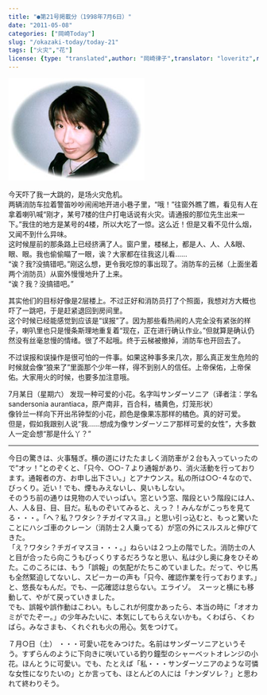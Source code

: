 ```yaml
---
title: "●第21号掲載分（1998年7月6日）"
date: "2011-05-08"
categories: ["岡崎Today"]
slug: "/okazaki-today/today-21"
tags: ["火灾","花"]
license: {type: "translated",author: "岡崎律子",translator: "loveritz",reproduced-url: "http://www.ne.jp/asahi/okazaki/book/today/today21.html",reproduced-website: "岡崎律子Book"}
---
```


[![today20](./images/today20.jpg)](./images/today20.jpg)

  
今天吓了我一大跳的，是场火灾危机。  
两辆消防车拉着警笛吵吵闹闹地开进小巷子里，“哦！”往窗外瞧了瞧，看见有人在拿着喇叭喊“刚才，某号7楼的住户打电话说有火灾。请通报的那位先生出来一下。”我住的地方是某号的4楼，所以大吃了一惊。这么近！但是又看不见什么烟，又闻不到什么异味。  
这时候屋前的那条路上已经挤满了人。窗户里，楼梯上，都是人、人、人&眼、眼、眼。我也偷偷瞄了一眼，诶？大家都在往我这儿看……  
“诶？我?没搞错吧。”刚这么想，更令我吃惊的事出现了。消防车的云梯（上面坐着两个消防员）从窗外慢慢地升了上来。  
“诶？我？没搞错吧。”  

  
其实他们的目标好像是2层楼上。不过正好和消防员打了个照面，我想对方大概也吓了一跳吧，于是赶紧退回到房间里。  
这个时候已经能感觉到应该是“误报”了。因为那些看热闹的人完全没有紧张的样子，喇叭里也只是慢条斯理地重复着“现在，正在进行确认作业。”但就算是确认仍然没有丝毫怠慢的情绪。很了不起哦。终于云梯被撤掉，消防车也开回去了。  

  
不过误报和误操作是很可怕的一件事。如果这种事多来几次，那么真正发生危险的时候就会像“狼来了”里面那个少年一样，得不到别人的信任。上帝保佑，上帝保佑。大家用火的时候，也要多加注意哦。  

  
7月某日（星期六） 发现一种可爱的小花。名字叫サンダーソニア（译者注：学名sandersonia aurantiaca，原产南非，百合科，橘黄色，灯笼形状）  
像铃兰一样向下开出吊钟型的小花，颜色是像果冻那样的橘色。真的好可爱。  
但是，假如我跟别人说“我……想成为像サンダーソニア那样可爱的女性”，大多数人一定会想“那是什么丫？”

---

今日の驚きは、火事騒ぎ。横の道にけたたましく消防車が２台も入っていったので”オッ！”とのぞくと、「只今、○○-７より通報があり、消火活動を行っております。通報者の方、お申し出下さい。」とアナウンス。私の所は○○-４なので、びっくり。近い！でも、煙もみえないし、臭いもしない。  
そのうち前の通りは見物の人でいっぱい。窓という窓、階段という階段には人、人、人＆目、目、目だ。私ものぞいてみると、えっ？！みんながこっちを見てる・・・。「へ？私？ワタシ？チガイマスヨ。」と思い引っ込むと、もっと驚いたことにハシゴ車のクレーン（消防士２人乗ってる）が窓の外にスルスルと伸びてきた。  
「え？ワタシ？チガイマスヨ・・・。」ねらいは２つ上の階でした。消防士の人と目が合ったら向こうもびっくりするだろうなと思い、私は少し奥に身をひそめた。このころには、もう「誤報」の気配がたちこめていました。だって、やじ馬も全然緊迫してないし、スピーカーの声も「只今、確認作業を行っております。」と、悠長なもんだ。でも、一応確認は怠らない。エライゾ。　スーッと横にも移動して、やがて戻っていきました。  
でも、誤報や誤作動はこわい。もしこれが何度かあったら、本当の時に「オオカミがでたぞー。」の少年みたいに、本気にしてもらえないかも。くわばら、くわばら。みなさまも、くれぐれも火の用心。気をつけて。  

  
７月○日（土） ・・・可愛い花をみつけた。名前はサンダーソニアというそう。すずらんのように下向きに咲いている釣り鐘型のシャーベットオレンジの小花。ほんとうに可愛い。でも、たとえば「私・・・サンダーソニアのような可憐な女性になりたいの」とか言っても、ほとんどの人には「ナンダソレ？」と思われて終わりそう。  